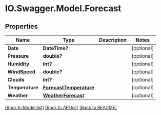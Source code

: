 # IO.Swagger.Model.Forecast
## Properties

Name | Type | Description | Notes
------------ | ------------- | ------------- | -------------
**Date** | **DateTime?** |  | [optional] 
**Pressure** | **double?** |  | [optional] 
**Humidity** | **int?** |  | [optional] 
**WindSpeed** | **double?** |  | [optional] 
**Clouds** | **int?** |  | [optional] 
**Temperature** | [**ForecastTemperature**](ForecastTemperature.md) |  | [optional] 
**Weather** | [**WeatherForecast**](WeatherForecast.md) |  | [optional] 

[[Back to Model list]](../README.md#documentation-for-models) [[Back to API list]](../README.md#documentation-for-api-endpoints) [[Back to README]](../README.md)

